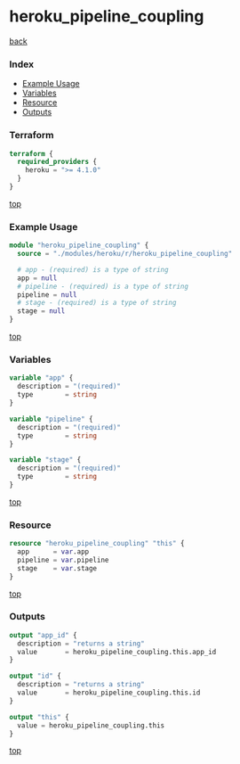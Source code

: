 # heroku_pipeline_coupling

[back](../heroku.md)

### Index

- [Example Usage](#example-usage)
- [Variables](#variables)
- [Resource](#resource)
- [Outputs](#outputs)

### Terraform

```terraform
terraform {
  required_providers {
    heroku = ">= 4.1.0"
  }
}
```

[top](#index)

### Example Usage

```terraform
module "heroku_pipeline_coupling" {
  source = "./modules/heroku/r/heroku_pipeline_coupling"

  # app - (required) is a type of string
  app = null
  # pipeline - (required) is a type of string
  pipeline = null
  # stage - (required) is a type of string
  stage = null
}
```

[top](#index)

### Variables

```terraform
variable "app" {
  description = "(required)"
  type        = string
}

variable "pipeline" {
  description = "(required)"
  type        = string
}

variable "stage" {
  description = "(required)"
  type        = string
}
```

[top](#index)

### Resource

```terraform
resource "heroku_pipeline_coupling" "this" {
  app      = var.app
  pipeline = var.pipeline
  stage    = var.stage
}
```

[top](#index)

### Outputs

```terraform
output "app_id" {
  description = "returns a string"
  value       = heroku_pipeline_coupling.this.app_id
}

output "id" {
  description = "returns a string"
  value       = heroku_pipeline_coupling.this.id
}

output "this" {
  value = heroku_pipeline_coupling.this
}
```

[top](#index)